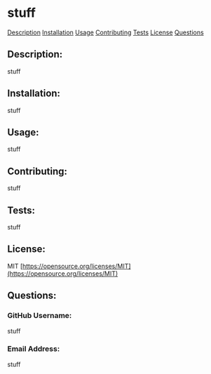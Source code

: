# stuff

[Description](#Description)
[Installation](#Installation)
[Usage](#Usage)
[Contributing](#Contributing)
[Tests](#Tests)
[License](#License)
[Questions](#Questions)

## Description: 
stuff

## Installation:
stuff

## Usage:
stuff

## Contributing:
stuff

## Tests:
stuff

## License:
MIT
[https://opensource.org/licenses/MIT](https://opensource.org/licenses/MIT)

## Questions:
### GitHub Username:
stuff
### Email Address:
stuff
